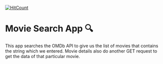 [![HitCount](http://hits.dwyl.com/TheRealMentor/movie-search-app.svg)](http://hits.dwyl.com/TheRealMentor/movie-search-app)

# Movie Search App 🔍

This app searches the OMDb API to give us the list of movies that contains the string which we entered. Movie details also do another GET request to get the data of that particular movie.
